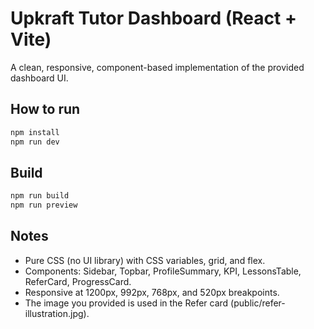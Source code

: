 
# Upkraft Tutor Dashboard (React + Vite)

A clean, responsive, component-based implementation of the provided dashboard UI.

## How to run
```bash
npm install
npm run dev
```

## Build
```bash
npm run build
npm run preview
```

## Notes
- Pure CSS (no UI library) with CSS variables, grid, and flex.
- Components: Sidebar, Topbar, ProfileSummary, KPI, LessonsTable, ReferCard, ProgressCard.
- Responsive at 1200px, 992px, 768px, and 520px breakpoints.
- The image you provided is used in the Refer card (public/refer-illustration.jpg).
